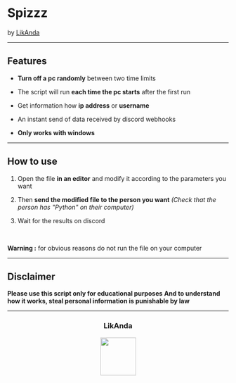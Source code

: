 # Spizzz
by [LikAnda]

----

## Features

- **Turn off a pc randomly** between two time limits

- The script will run **each time the pc starts** after the first run

- Get information how **ip address** or **username**

- An instant send of data received by discord webhooks

- **Only works with windows**

----

## How to use

1. Open the file **in an editor** and modify it according to the parameters you want

2. Then **send the modified file to the person you want** 
*(Check that the person has "Python" on their computer)*

3. Wait for the results on discord

<br>

**Warning :** for obvious reasons do not run the file on your computer

----

## Disclaimer

**Please use this script only for educational purposes**
**And to understand how it works, steal personal information is punishable by law**

----

### <p align="center">LikAnda</p>
<p align="center">
<img src="https://avatars.githubusercontent.com/u/98820554?v=4" width="81", height="86">
</p>


[LikAnda]: <https://github.com/LikAnda>

